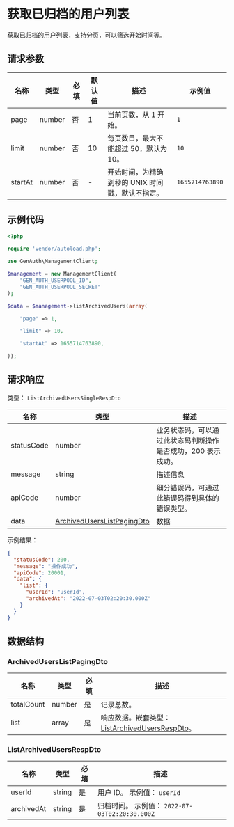 # 获取已归档的用户列表

<!--
  警告⚠️：
  不要直接修改该文档，
  https://github.com/Authing/authing-docs-factory
  使用该项目进行生成
-->

<LastUpdated />

获取已归档的用户列表，支持分页，可以筛选开始时间等。

## 请求参数

| 名称    | 类型   | 必填 | 默认值 | 描述                                             | 示例值          |
| ------- | ------ | ---- | ------ | ------------------------------------------------ | --------------- |
| page    | number | 否   | 1      | 当前页数，从 1 开始。                            | `1`             |
| limit   | number | 否   | 10     | 每页数目，最大不能超过 50，默认为 10。           | `10`            |
| startAt | number | 否   | -      | 开始时间，为精确到秒的 UNIX 时间戳，默认不指定。 | `1655714763890` |

## 示例代码

```php
<?php

require 'vendor/autoload.php';

use GenAuth\ManagementClient;

$management = new ManagementClient(
    "GEN_AUTH_USERPOOL_ID",
    "GEN_AUTH_USERPOOL_SECRET"
);

$data = $management->listArchivedUsers(array(

    "page" => 1,

    "limit" => 10,

    "startAt" => 1655714763890,

));
```

## 请求响应

类型： `ListArchivedUsersSingleRespDto`

| 名称       | 类型                                                                 | 描述                                                         |
| ---------- | -------------------------------------------------------------------- | ------------------------------------------------------------ |
| statusCode | number                                                               | 业务状态码，可以通过此状态码判断操作是否成功，200 表示成功。 |
| message    | string                                                               | 描述信息                                                     |
| apiCode    | number                                                               | 细分错误码，可通过此错误码得到具体的错误类型。               |
| data       | <a href="#ArchivedUsersListPagingDto">ArchivedUsersListPagingDto</a> | 数据                                                         |

示例结果：

```json
{
  "statusCode": 200,
  "message": "操作成功",
  "apiCode": 20001,
  "data": {
    "list": {
      "userId": "userId",
      "archivedAt": "2022-07-03T02:20:30.000Z"
    }
  }
}
```

## 数据结构

### <a id="ArchivedUsersListPagingDto"></a> ArchivedUsersListPagingDto

| 名称       | 类型   | 必填 | 描述                                                                                   |
| ---------- | ------ | ---- | -------------------------------------------------------------------------------------- |
| totalCount | number | 是   | 记录总数。                                                                             |
| list       | array  | 是   | 响应数据。嵌套类型：<a href="#ListArchivedUsersRespDto">ListArchivedUsersRespDto</a>。 |

### <a id="ListArchivedUsersRespDto"></a> ListArchivedUsersRespDto

| 名称       | 类型   | 必填 | 描述                                           |
| ---------- | ------ | ---- | ---------------------------------------------- |
| userId     | string | 是   | 用户 ID。 示例值： `userId`                    |
| archivedAt | string | 是   | 归档时间。 示例值： `2022-07-03T02:20:30.000Z` |
